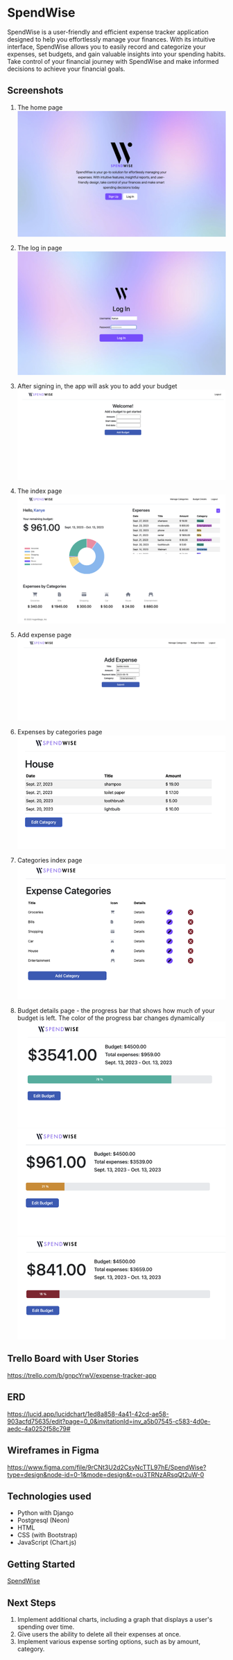 # SpendWise

SpendWise is a user-friendly and efficient expense tracker application designed to help you effortlessly manage your finances. With its intuitive interface, SpendWise allows you to easily record and categorize your expenses, set budgets, and gain valuable insights into your spending habits. Take control of your financial journey with SpendWise and make informed decisions to achieve your financial goals.

## Screenshots

1. The home page
![alt text](https://github.com/gorgeousPotato/screenshots_spendwise/blob/main/2.png "The home page")

2. The log in page
![alt text](https://github.com/gorgeousPotato/screenshots_spendwise/blob/main/3.png "The log in page")

3. After signing in, the app will ask you to add your budget
![alt text](https://github.com/gorgeousPotato/screenshots_spendwise/blob/main/2a.png "Add budget page")

4. The index page
![alt text](https://github.com/gorgeousPotato/screenshots_spendwise/blob/main/1.png "The index page")

5. Add expense page
![alt text](https://github.com/gorgeousPotato/screenshots_spendwise/blob/main/2b.png "Add expense page")

6. Expenses by categories page
![alt text](https://github.com/gorgeousPotato/screenshots_spendwise/blob/main/5.png "Expenses by categories page")

7. Categories index page
![alt text](https://github.com/gorgeousPotato/screenshots_spendwise/blob/main/6.png "Categories index page")

8. Budget details page - the progress bar that shows how much of your budget is left. The color of the progress bar changes dynamically
![alt text](https://github.com/gorgeousPotato/screenshots_spendwise/blob/main/7.1.png "Budget details page")
![alt text](https://github.com/gorgeousPotato/screenshots_spendwise/blob/main/7.2.png "Budget details page")
![alt text](https://github.com/gorgeousPotato/screenshots_spendwise/blob/main/7.3.png "Budget details page")

## Trello Board with User Stories

https://trello.com/b/gnpcYrwV/expense-tracker-app

## ERD

https://lucid.app/lucidchart/1ed8a858-4a41-42cd-ae58-903acfd75635/edit?page=0_0&invitationId=inv_a5b07545-c583-4d0e-aedc-4a0252f58c79#


## Wireframes in Figma

https://www.figma.com/file/9rCNt3U2d2CsyNcTTL97hE/SpendWise?type=design&node-id=0-1&mode=design&t=ou3TRNzARsqQt2uW-0


## Technologies used

- Python with Django
- Postgresql (Neon)
- HTML
- CSS (with Bootstrap)
- JavaScript (Chart.js)

## Getting Started

[SpendWise](https://spendwise-jln-aca0c142cd27.herokuapp.com/)

## Next Steps

1. Implement additional charts, including a graph that displays a user's spending over time.
2. Give users the ability to delete all their expenses at once.
3. Implement various expense sorting options, such as by amount, category.